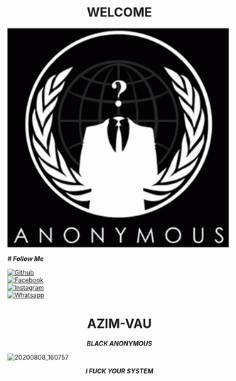 <h1 align="center">WELCOME</h1>

![20200808_160757](https://raw.githubusercontent.com/Azim-vau/Azim-vau/main/tenor.gif)

<i><b># Follow Me</b></i> <br>

[![Github](https://img.shields.io/badge/Github-AZIM--MAHMUD-dimgray?style=flat-square&logo=github)](https://github.com/Azim-vau)<br> [![Facebook](https://img.shields.io/badge/Facebook-AZIM-blue?style=flat-square&logo=facebook)](https://www.facebook.com/123548648342413)<br> [![Instagram](https://img.shields.io/badge/Instagram-AZIM--MAHMUD-hotpink?style=flat-square&logo=instagram)](https://Instagram.com/azimmahmud143)<br> [![Whatsapp](https://img.shields.io/badge/Whatsapp-AZIM--MAHMUD-deepgreen?style=flat-square&logo=whatsapp)](https://chat.whatsapp.com/DA8asUGMmRG42yKXrCsVb7)



<h1 align="center"> AZIM-VAU </h1>
<p align="center">
     <i> <b> BLACK ANONYMOUS </b> </i>
</p>


![20200808_160757](https://giffiles.alphacoders.com/120/120248.gif)


<p align="center">
<i> <b> I FUCK YOUR SYSTEM  </b> </i>
</p>
